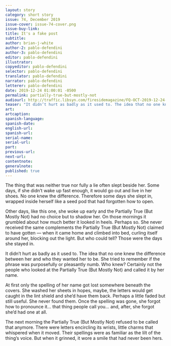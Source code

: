 ```yaml
---
layout: story
category: short story
issue: 74, December 2019
issue-cover: issue-74-cover.png
issue-buy-link:
title: It's a fake post
subtitle:
author: brian-j-white
author-2: pablo-defendini
author-3: pablo-defendini
editor: pablo-defendini
illustrator: 
copyeditor: pablo-defendini
selector: pablo-defendini
translator: pablo-defendini
narrator: pablo-defendini
letterer: pablo-defendini
date: 2019-12-24 01:00:01 -0500
permalink: partially-true-but-mostly-not
audiourl: http://traffic.libsyn.com/firesidemagazine/FQ-OCT-2019-12-24-Partially_True_But_Mostly_Not.mp3
teaser: "It didn’t hurt as badly as it used to. The idea that no one knew the difference between her and who they wanted her to be."
art:
artcaption:
spanish-language:
spanish-date:
english-url:
spanish-url:
serial-name:
serial-url:
part:
previous-url:
next-url:
contentnote:
generalnote:
published: true
---
```


The thing that was neither true nor fully a lie often slept beside her. Some days, if she didn’t wake up fast enough, it would go out and live in her shoes. No one knew the difference. Therefore some days she slept in, wrapped inside herself like a seed pod that had forgotten how to open.

Other days, like this one, she woke up early and the Partially True (But Mostly Not) had no choice but to shadow her. On those mornings it grumbled about how much better it looked in heels. Perhaps so. She never received the same complements the Partially True (But Mostly Not) claimed to have gotten — when it came home and climbed into bed, curling itself around her, blocking out the light. But who could tell? Those were the days she stayed in.

It didn’t hurt as badly as it used to. The idea that no one knew the difference between her and who they wanted her to be. She tried to remember if the phrase was purposefully or pleasantly numb. Who knew? Certainly not the people who looked at the Partially True (But Mostly Not) and called it by her name.

At first only the spelling of her name got lost somewhere beneath the covers. She washed her sheets in hopes, maybe, the letters would get caught in the lint shield and she’d have them back. Perhaps a little faded but still useful. She never found them. Once the spelling was gone, she forgot how to pronounce it... that thing people call you... and, after, she forgot she’d had one at all.

The next morning the Partially True (But Mostly Not) refused to be called that anymore. There were letters encircling its wrists, little charms that whispered when it moved. Their spellings were as familiar as the lilt of the thing’s voice. But when it grinned, it wore a smile that had never been hers.
